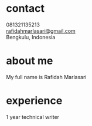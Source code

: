 # contact

081321135213 <br>
rafidahmarlasari@gmail.com <br>
Bengkulu, Indonesia<br>

# about me
My full name is Rafidah Marlasari

# experience
1 year technical writer